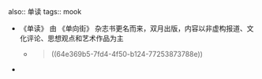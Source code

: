 also:: 单读
tags:: mook

  - 《单读》 由 《单向街》 杂志书更名而来，双月出版，内容以非虚构报道、文化评论、思想观点和艺术作品为主
    - > ((64e369b5-7fd4-4f50-b124-77253873788e))
  -